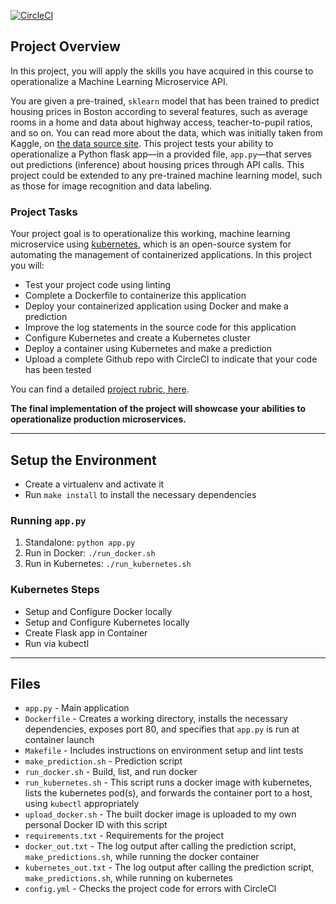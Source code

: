 [![CircleCI](https://circleci.com/gh/trajkd/project-ml-microservice-kubernetes.svg?style=svg)](https://circleci.com/gh/trajkd/project-ml-microservice-kubernetes)

## Project Overview

In this project, you will apply the skills you have acquired in this course to operationalize a Machine Learning Microservice API. 

You are given a pre-trained, `sklearn` model that has been trained to predict housing prices in Boston according to several features, such as average rooms in a home and data about highway access, teacher-to-pupil ratios, and so on. You can read more about the data, which was initially taken from Kaggle, on [the data source site](https://www.kaggle.com/c/boston-housing). This project tests your ability to operationalize a Python flask app—in a provided file, `app.py`—that serves out predictions (inference) about housing prices through API calls. This project could be extended to any pre-trained machine learning model, such as those for image recognition and data labeling.

### Project Tasks

Your project goal is to operationalize this working, machine learning microservice using [kubernetes](https://kubernetes.io/), which is an open-source system for automating the management of containerized applications. In this project you will:
* Test your project code using linting
* Complete a Dockerfile to containerize this application
* Deploy your containerized application using Docker and make a prediction
* Improve the log statements in the source code for this application
* Configure Kubernetes and create a Kubernetes cluster
* Deploy a container using Kubernetes and make a prediction
* Upload a complete Github repo with CircleCI to indicate that your code has been tested

You can find a detailed [project rubric, here](https://review.udacity.com/#!/rubrics/2576/view).

**The final implementation of the project will showcase your abilities to operationalize production microservices.**

---

## Setup the Environment

* Create a virtualenv and activate it
* Run `make install` to install the necessary dependencies

### Running `app.py`

1. Standalone:  `python app.py`
2. Run in Docker:  `./run_docker.sh`
3. Run in Kubernetes:  `./run_kubernetes.sh`

### Kubernetes Steps

* Setup and Configure Docker locally
* Setup and Configure Kubernetes locally
* Create Flask app in Container
* Run via kubectl

---

## Files

* `app.py` - Main application
* `Dockerfile` - Creates a working directory, installs the necessary dependencies, exposes port 80, and specifies that `app.py` is run at container launch
* `Makefile` - Includes instructions on environment setup and lint tests
* `make_prediction.sh` - Prediction script
* `run_docker.sh` - Build, list, and run docker
* `run_kubernetes.sh` - This script runs a docker image with kubernetes, lists the kubernetes pod(s), and forwards the container port to a host, using `kubectl` appropriately
* `upload_docker.sh` - The built docker image is uploaded to my own personal Docker ID with this script
* `requirements.txt` - Requirements for the project
* `docker_out.txt` - The log output after calling the prediction script, `make_predictions.sh`, while running the docker container
* `kubernetes_out.txt` - The log output after calling the prediction script, `make_predictions.sh`, while running on kubernetes
* `config.yml` - Checks the project code for errors with CircleCI
